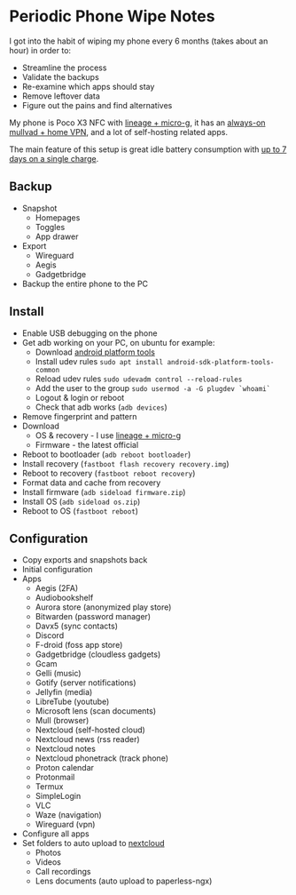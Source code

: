 # Periodic Phone Wipe Notes

I got into the habit of wiping my phone every 6 months (takes about an hour) in order to:

- Streamline the process
- Validate the backups
- Re-examine which apps should stay
- Remove leftover data
- Figure out the pains and find alternatives

My phone is Poco X3 NFC with [lineage + micro-g](https://lineage.microg.org/), it has an [always-on mullvad + home VPN](/split/), and a lot of self-hosting related apps. 

The main feature of this setup is great idle battery consumption with [up to 7 days on a single charge](https://files.virtualize.link/pics/microg.png).

## Backup

- Snapshot
  - Homepages
  - Toggles
  - App drawer
- Export
  - Wireguard
  - Aegis
  - Gadgetbridge
- Backup the entire phone to the PC

## Install

- Enable USB debugging on the phone
- Get adb working on your PC, on ubuntu for example:
  - Download [android platform tools](https://developer.android.com/studio/releases/platform-tools)
  - Install udev rules `sudo apt install android-sdk-platform-tools-common`
  - Reload udev rules `sudo udevadm control --reload-rules`
  - Add the user to the group ``sudo usermod -a -G plugdev `whoami` ``
  - Logout & login or reboot
  - Check that adb works (`adb devices`)
- Remove fingerprint and pattern
- Download
  - OS & recovery - I use [lineage + micro-g](https://lineage.microg.org/)
  - Firmware - the latest official
- Reboot to bootloader (`adb reboot bootloader`)
- Install recovery (`fastboot flash recovery recovery.img`)
- Reboot to recovery (`fastboot reboot recovery`)
- Format data and cache from recovery
- Install firmware (`adb sideload firmware.zip`)
- Install OS (`adb sideload os.zip`)
- Reboot to OS (`fastboot reboot`)

## Configuration

- Copy exports and snapshots back
- Initial configuration
- Apps
  - Aegis (2FA)
  - Audiobookshelf
  - Aurora store (anonymized play store)
  - Bitwarden (password manager)
  - Davx5 (sync contacts)
  - Discord
  - F-droid (foss app store)
  - Gadgetbridge (cloudless gadgets)
  - Gcam
  - Gelli (music)
  - Gotify (server notifications)
  - Jellyfin (media)
  - LibreTube (youtube)
  - Microsoft lens (scan documents)
  - Mull (browser)
  - Nextcloud (self-hosted cloud)
  - Nextcloud news (rss reader)
  - Nextcloud notes
  - Nextcloud phonetrack (track phone)
  - Proton calendar
  - Protonmail
  - Termux
  - SimpleLogin
  - VLC
  - Waze (navigation)
  - Wireguard (vpn)
- Configure all apps
- Set folders to auto upload to [nextcloud](/nextcloud/)
  - Photos
  - Videos
  - Call recordings
  - Lens documents (auto upload to paperless-ngx)